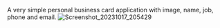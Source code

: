 A very simple personal business card application with image, name, job, phone and email.
![Screenshot_20231017_205429](https://github.com/ShadyTarek10/Buisness_Card/assets/107149955/ce8f4244-f0e4-4130-863e-1c05a576078d)
